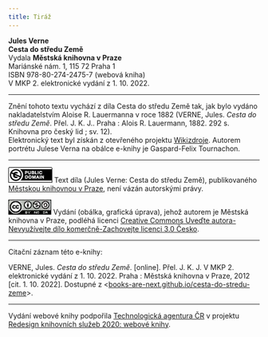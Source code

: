 ```yaml
---
title: Tiráž
---
```


**Jules Verne**  
**Cesta do středu Země**  
Vydala **Městská knihovna v Praze**  
Mariánské nám. 1, 115 72 Praha 1  
ISBN 978-80-274-2475-7 (webová kniha)  
V MKP 2. elektronické vydání z 1. 10. 2022.

***

Znění tohoto textu vychází z díla Cesta do středu Země tak, jak bylo vydáno nakladatelstvím Aloise R. Lauermanna v roce 1882 (VERNE, Jules. _Cesta do středu Země_. Přel. J. K. J.. Praha : Alois R. Lauermann, 1882. 292 s. Knihovna pro český lid ; sv. 12).  
Elektronický text byl získán z otevřeného projektu [Wikizdroje](http://cs.wikipedia.org/wiki/Wikizdroje).
Autorem portrétu Julese Verna na obálce e-knihy je Gaspard-Felix Tournachon.

***

[![](./resources/image005.jpg)](http://creativecommons.org/publicdomain/mark/1.0/deed.cs)
Text díla (Jules Verne: Cesta do středu Země), publikovaného [Městskou knihovnou v Praze](http://www.mlp.cz/), není vázán autorskými právy.

[![](./resources/image006.jpg)](http://creativecommons.org/licenses/by-nc-sa/3.0/cz/)
Vydání (obálka, grafická úprava), jehož autorem je Městská knihovna v Praze, podléhá licenci [Creative Commons Uveďte autora-Nevyužívejte dílo komerčně-Zachovejte licenci 3.0 Česko](http://creativecommons.org/licenses/by-nc-sa/3.0/cz/).

***

Citační záznam této e-knihy:

VERNE, Jules. _Cesta do středu Země_. \[online\]. Přel. J. K. J. V MKP 2. elektronické vydání z 1. 10. 2022. Praha : Městská knihovna v Praze, 2012 \[cit. 1. 10. 2022]. Dostupné z <[books-are-next.github.io/cesta-do-stredu-zeme](https://books-are-next.github.io/cesta-do-stredu-zeme/)>.

***

Vydání webové knihy podpořila [Technologická agentura ČR](https://www.tacr.cz/) v projektu [Redesign knihovních služeb 2020: webové knihy](https://starfos.tacr.cz/cs/project/TL04000391).